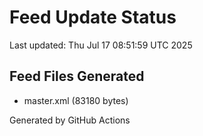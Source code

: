 # Feed Update Status
Last updated: Thu Jul 17 08:51:59 UTC 2025

## Feed Files Generated
- master.xml (83180 bytes)

Generated by GitHub Actions
